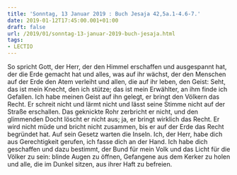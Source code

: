 ```yaml
---
title: 'Sonntag, 13 Januar 2019 : Buch Jesaja 42,5a.1-4.6-7.'
date: 2019-01-12T17:45:00.001+01:00
draft: false
url: /2019/01/sonntag-13-januar-2019-buch-jesaja.html
tags: 
- LECTIO
---
```


So spricht Gott, der Herr, der den Himmel erschaffen und ausgespannt hat, der die Erde gemacht hat und alles, was auf ihr wächst, der den Menschen auf der Erde den Atem verleiht und allen, die auf ihr leben, den Geist: Seht, das ist mein Knecht, den ich stütze; das ist mein Erwählter, an ihm finde ich Gefallen. Ich habe meinen Geist auf ihn gelegt, er bringt den Völkern das Recht. Er schreit nicht und lärmt nicht und lässt seine Stimme nicht auf der Straße erschallen. Das geknickte Rohr zerbricht er nicht, und den glimmenden Docht löscht er nicht aus; ja, er bringt wirklich das Recht. Er wird nicht müde und bricht nicht zusammen, bis er auf der Erde das Recht begründet hat. Auf sein Gesetz warten die Inseln. Ich, der Herr, habe dich aus Gerechtigkeit gerufen, ich fasse dich an der Hand. Ich habe dich geschaffen und dazu bestimmt, der Bund für mein Volk und das Licht für die Völker zu sein: blinde Augen zu öffnen, Gefangene aus dem Kerker zu holen und alle, die im Dunkel sitzen, aus ihrer Haft zu befreien.